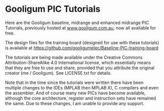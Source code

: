 # Gooligum PIC Tutorials

Here are the Gooligum baseline, midrange and enhanced midrange PIC Tutorials, previously hosted at www.gooligum.com.au, now all available for free.

The design files for the training board (designed for use with these tutorials) is available at https://github.com/gooligumelec/Baseline-PIC-training-board

The tutorials are being made available under the Creative Commons Attribution-ShareAlike 4.0 International license, which essentially means that they are free to use and share, provided that you attribute the original creator (me / Gooligum).  See LICENSE.txt for details.

Note that in the time since the tutorials were written there have been multiple changes to the IDEs (MPLAB then MPLAB X), C compilers and even the assembler.  And of course many new PICs have become available, although the core architecture, register and instruction sets have remained the same.
Due to these changes, I am unable to provide any support.
